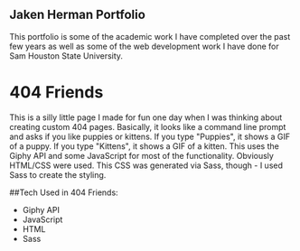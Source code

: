 ## Jaken Herman Portfolio

This portfolio is some of the academic work I have completed over the past few years as well as some of the web development work I have done for Sam Houston State University.

# 404 Friends
This is a silly little page I made for fun one day when I was thinking about creating custom 404 pages. Basically, it looks like a command line prompt and asks if you like puppies or kittens. If you type "Puppies", it shows a GIF of a puppy. If you type "Kittens", it shows a GIF of a kitten. This uses the Giphy API and some JavaScript for most of the functionality. Obviously HTML/CSS were used. This CSS was generated via Sass, though - I used Sass to create the styling.

##Tech Used in 404 Friends:
 - Giphy API
 - JavaScript
 - HTML
 - Sass
